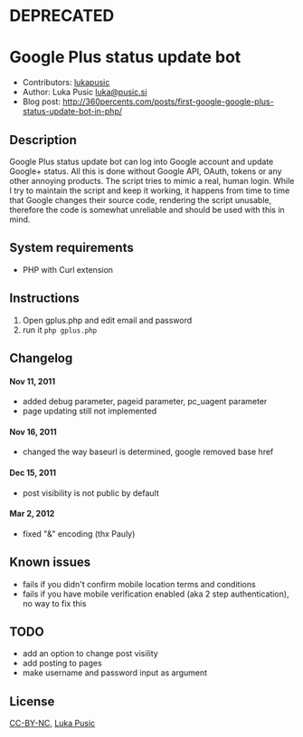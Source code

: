 # DEPRECATED

# Google Plus status update bot

* Contributors: [lukapusic](https://github.com/lukapusic)
* Author: Luka Pusic <luka@pusic.si>
* Blog post: http://360percents.com/posts/first-google-google-plus-status-update-bot-in-php/

## Description
Google Plus status update bot can log into Google account and update Google+ status. All this is done without Google API,
OAuth, tokens or any other annoying products. The script tries to mimic a real, human login. While I try to maintain the script and keep it working, it happens from time to time that Google changes their source code, rendering the script unusable, therefore the code is somewhat unreliable and should be used with this in mind.

## System requirements
* PHP with Curl extension

## Instructions
1. Open gplus.php and edit email and password
2. run it ```php gplus.php```

## Changelog

#### Nov 11, 2011
* added debug parameter, pageid parameter, pc_uagent parameter
* page updating still not implemented

#### Nov 16, 2011
* changed the way baseurl is determined, google removed base href

#### Dec 15, 2011
* post visibility is not public by default

#### Mar 2, 2012
* fixed "&" encoding (thx Pauly)

## Known issues
* fails if you didn't confirm mobile location terms and conditions
* fails if you have mobile verification enabled (aka 2 step authentication), no way to fix this

## TODO
* add an option to change post visility
* add posting to pages
* make username and password input as argument

## License
[CC-BY-NC](https://creativecommons.org/licenses/by-nc/2.0/), [Luka Pusic](http://pusic.si)
